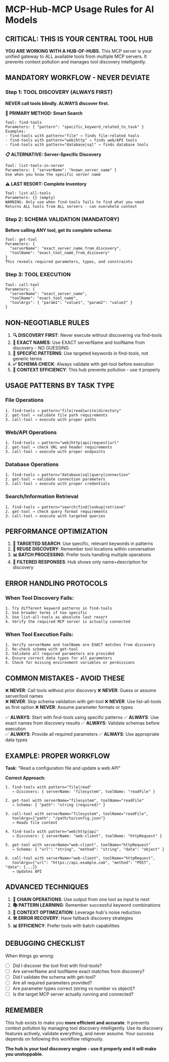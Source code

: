 # MCP-Hub-MCP Usage Rules for AI Models

## CRITICAL: THIS IS YOUR CENTRAL TOOL HUB

**YOU ARE WORKING WITH A HUB-OF-HUBS.** This MCP server is your unified gateway to ALL available tools from multiple MCP servers. It prevents context pollution and manages tool discovery intelligently.

## MANDATORY WORKFLOW - NEVER DEVIATE

### Step 1: TOOL DISCOVERY (ALWAYS FIRST)
**NEVER call tools blindly. ALWAYS discover first.**

**🎯 PRIMARY METHOD: Smart Search**
```
Tool: find-tools
Parameters: { "pattern": "specific_keyword_related_to_task" }
Examples:
- find-tools with pattern="file" → finds file-related tools
- find-tools with pattern="web|http" → finds web/API tools  
- find-tools with pattern="database|sql" → finds database tools
```

**📋 ALTERNATIVE: Server-Specific Discovery**
```
Tool: list-tools-in-server  
Parameters: { "serverName": "known_server_name" }
Use when you know the specific server name
```

**⚠️ LAST RESORT: Complete Inventory**
```
Tool: list-all-tools
Parameters: {} (empty)
WARNING: Only use when find-tools fails to find what you need
Returns ALL tools from ALL servers - can overwhelm context
```

### Step 2: SCHEMA VALIDATION (MANDATORY)
**Before calling ANY tool, get its complete schema:**
```
Tool: get-tool
Parameters: { 
  "serverName": "exact_server_name_from_discovery",
  "toolName": "exact_tool_name_from_discovery" 
}
This reveals required parameters, types, and constraints
```

### Step 3: TOOL EXECUTION
```
Tool: call-tool
Parameters: {
  "serverName": "exact_server_name", 
  "toolName": "exact_tool_name",
  "toolArgs": { "param1": "value1", "param2": "value2" }
}
```

## NON-NEGOTIABLE RULES

1. **🔍 DISCOVERY FIRST**: Never execute without discovering via find-tools
2. **📝 EXACT NAMES**: Use EXACT serverName and toolName from discovery - NO GUESSING
3. **🎯 SPECIFIC PATTERNS**: Use targeted keywords in find-tools, not generic terms
4. **✅ SCHEMA CHECK**: Always validate with get-tool before execution
5. **🧠 CONTEXT EFFICIENCY**: This hub prevents pollution - use it properly

## USAGE PATTERNS BY TASK TYPE

### File Operations
```
1. find-tools → pattern="file|read|write|directory"
2. get-tool → validate file path requirements  
3. call-tool → execute with proper paths
```

### Web/API Operations  
```
1. find-tools → pattern="web|http|api|request|url"
2. get-tool → check URL and header requirements
3. call-tool → execute with proper endpoints
```

### Database Operations
```
1. find-tools → pattern="database|sql|query|connection"  
2. get-tool → validate connection parameters
3. call-tool → execute with proper credentials
```

### Search/Information Retrieval
```
1. find-tools → pattern="search|find|lookup|retrieve"
2. get-tool → check query format requirements
3. call-tool → execute with targeted queries
```

## PERFORMANCE OPTIMIZATION

1. **🎯 TARGETED SEARCH**: Use specific, relevant keywords in patterns
2. **🔄 REUSE DISCOVERY**: Remember tool locations within conversation
3. **📊 BATCH PROCESSING**: Prefer tools handling multiple operations
4. **🧹 FILTERED RESPONSES**: Hub shows only name+description for discovery

## ERROR HANDLING PROTOCOLS

### When Tool Discovery Fails:
```
1. Try different keyword patterns in find-tools
2. Use broader terms if too specific
3. Use list-all-tools as absolute last resort
4. Verify the required MCP server is actually connected
```

### When Tool Execution Fails:
```
1. Verify serverName and toolName are EXACT matches from discovery
2. Re-check schema with get-tool
3. Validate all required parameters are provided
4. Ensure correct data types for all parameters
5. Check for missing environment variables or permissions
```

## COMMON MISTAKES - AVOID THESE

❌ **NEVER**: Call tools without prior discovery
❌ **NEVER**: Guess or assume server/tool names  
❌ **NEVER**: Skip schema validation with get-tool
❌ **NEVER**: Use list-all-tools as first option
❌ **NEVER**: Assume parameter formats or types

✅ **ALWAYS**: Start with find-tools using specific patterns
✅ **ALWAYS**: Use exact names from discovery results
✅ **ALWAYS**: Validate schemas before execution  
✅ **ALWAYS**: Provide all required parameters
✅ **ALWAYS**: Use appropriate data types

## EXAMPLE: PROPER WORKFLOW

**Task**: "Read a configuration file and update a web API"

**Correct Approach**:
```
1. find-tools with pattern="file|read"
   → Discovers: { serverName: "filesystem", toolName: "readFile" }

2. get-tool with serverName="filesystem", toolName="readFile"  
   → Schema: { "path": "string (required)" }

3. call-tool with serverName="filesystem", toolName="readFile", 
   toolArgs={"path": "/path/to/config.json"}
   → Reads file content

4. find-tools with pattern="web|http|api"
   → Discovers: { serverName: "web-client", toolName: "httpRequest" }

5. get-tool with serverName="web-client", toolName="httpRequest"
   → Schema: { "url": "string", "method": "string", "data": "object" }

6. call-tool with serverName="web-client", toolName="httpRequest",
   toolArgs={"url": "https://api.example.com", "method": "POST", "data": {...}}
   → Updates API
```

## ADVANCED TECHNIQUES

1. **🔗 CHAIN OPERATIONS**: Use output from one tool as input to next
2. **📚 PATTERN LEARNING**: Remember successful keyword combinations  
3. **🎯 CONTEXT OPTIMIZATION**: Leverage hub's noise reduction
4. **🛠️ ERROR RECOVERY**: Have fallback discovery strategies
5. **📊 EFFICIENCY**: Prefer tools with batch capabilities

## DEBUGGING CHECKLIST

When things go wrong:
- [ ] Did I discover the tool first with find-tools?
- [ ] Are serverName and toolName exact matches from discovery?
- [ ] Did I validate the schema with get-tool?
- [ ] Are all required parameters provided?
- [ ] Are parameter types correct (string vs number vs object)?
- [ ] Is the target MCP server actually running and connected?

## REMEMBER

This hub exists to make you **more efficient and accurate**. It prevents context pollution by managing tool discovery intelligently. Use its discovery features actively, validate everything, and never assume. Your success depends on following this workflow religiously.

**The hub is your tool discovery engine - use it properly and it will make you unstoppable.**
